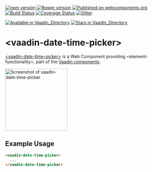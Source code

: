 [![npm version](https://badgen.net/npm/v/@vaadin/vaadin-date-time-picker)](https://www.npmjs.com/package/@vaadin/vaadin-date-time-picker)
[![Bower version](https://badgen.net/github/release/vaadin/vaadin-date-time-picker)](https://github.com/vaadin/vaadin-date-time-picker/releases)
[![Published on webcomponents.org](https://img.shields.io/badge/webcomponents.org-published-blue.svg)](https://www.webcomponents.org/element/vaadin/vaadin-date-time-picker)
[![Build Status](https://travis-ci.org/vaadin/vaadin-date-time-picker.svg?branch=master)](https://travis-ci.org/vaadin/vaadin-date-time-picker)
[![Coverage Status](https://coveralls.io/repos/github/vaadin/vaadin-date-time-picker/badge.svg?branch=master)](https://coveralls.io/github/vaadin/vaadin-date-time-picker?branch=master)
[![Gitter](https://badges.gitter.im/Join%20Chat.svg)](https://gitter.im/vaadin/web-components?utm_source=badge&utm_medium=badge&utm_campaign=pr-badge)

[![Available in Vaadin_Directory](https://img.shields.io/vaadin-directory/v/vaadinvaadin-date-time-picker.svg)](https://vaadin.com/directory/component/vaadinvaadin-date-time-picker)
[![Stars in Vaadin_Directory](https://img.shields.io/vaadin-directory/stars/vaadinvaadin-date-time-picker.svg)](https://vaadin.com/directory/component/vaadinvaadin-date-time-picker)

# &lt;vaadin-date-time-picker&gt;

[&lt;vaadin-date-time-picker&gt;](https://vaadin.com/components/vaadin-date-time-picker) is a Web Component providing &lt;element-functionality&gt;, part of the [Vaadin components](https://vaadin.com/components).

[<img src="https://raw.githubusercontent.com/vaadin/vaadin-date-time-picker/master/screenshot.png" width="200" alt="Screenshot of vaadin-date-time-picker">](https://vaadin.com/components/vaadin-date-time-picker)

## Example Usage

```html
<vaadin-date-time-picker>
  ...
</vaadin-date-time-picker>
```
